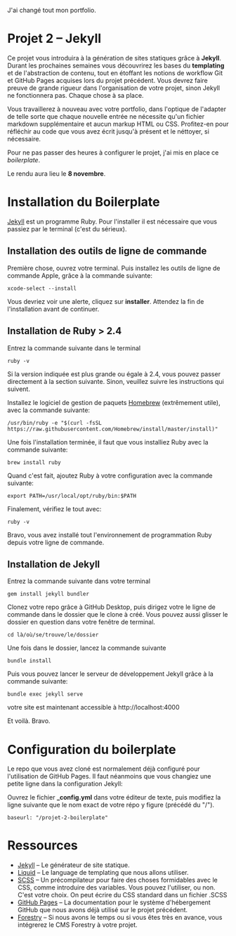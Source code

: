J'ai changé tout mon portfolio.


# Projet 2 – Jekyll

Ce projet vous introduira à la génération de sites statiques grâce à **Jekyll**. Durant les prochaines semaines vous découvrirez les bases du **templating** et de l'abstraction de contenu, tout en étoffant les notions de workflow Git et GitHub Pages acquises lors du projet précédent. Vous devrez faire preuve de grande rigueur dans l'organisation de votre projet, sinon Jekyll ne fonctionnera pas. Chaque chose à sa place.  

Vous travaillerez à nouveau avec votre portfolio, dans l'optique de l'adapter de telle sorte que chaque nouvelle entrée ne nécessite qu'un fichier markdown supplémentaire et aucun markup HTML ou CSS. Profitez-en pour réfléchir au code que vous avez écrit jusqu'à présent et le néttoyer, si nécessaire.

Pour ne pas passer des heures à configurer le projet, j'ai mis en place ce *boilerplate*.

Le rendu aura lieu le **8 novembre**.

Installation du Boilerplate
======

[Jekyll](https://jekyllrb.com) est un programme Ruby. Pour l'installer il est nécessaire que vous passiez par le terminal (c'est du sérieux).

Installation des outils de ligne de commande
------
Première chose, ouvrez votre terminal. Puis installez les outils de ligne de commande Apple, grâce à la commande suivante:
```
xcode-select --install
```
Vous devriez voir une alerte, cliquez sur **installer**. Attendez la fin de l'installation avant de continuer.

Installation de Ruby > 2.4
------
Entrez la commande suivante dans le terminal
```
ruby -v
```
Si la version indiquée est plus grande ou égale à 2.4, vous pouvez passer directement à la section suivante. Sinon, veuillez suivre les instructions qui suivent.

Installez le logiciel de gestion de paquets [Homebrew](https://brew.sh) (extrêmement utile), avec la commande suivante:

```
/usr/bin/ruby -e "$(curl -fsSL https://raw.githubusercontent.com/Homebrew/install/master/install)"
```
Une fois l'installation terminée, il faut que vous installiez Ruby avec la commande suivante:

```
brew install ruby
```

Quand c'est fait, ajoutez Ruby à votre configuration avec la commande suivante:

```
export PATH=/usr/local/opt/ruby/bin:$PATH
```

Finalement, vérifiez le tout avec:
```
ruby -v
```
Bravo, vous avez installé tout l'environnement de programmation Ruby depuis votre ligne de commande.

Installation de Jekyll
------

Entrez la commande suivante dans votre terminal
```
gem install jekyll bundler
```
Clonez votre repo grâce à GitHub Desktop, puis dirigez votre le ligne de commande dans le dossier que le clone à créé. Vous pouvez aussi glisser le dossier en question dans votre fenêtre de terminal.

```
cd là/où/se/trouve/le/dossier
```
Une fois dans le dossier, lancez la commande suivante
```
bundle install
```
Puis vous pouvez lancer le serveur de développement Jekyll grâce à la commande suivante:
```
bundle exec jekyll serve
```

votre site est maintenant accessible à http://localhost:4000

Et voilà. Bravo.

Configuration du boilerplate
======

Le repo que vous avez cloné est normalement déjà configuré pour l'utilisation de GitHub Pages. Il faut néanmoins que vous changiez une petite ligne dans la configuration Jekyll:

Ouvrez le fichier **_config.yml** dans votre éditeur de texte, puis modifiez la ligne suivante que le nom exact de votre répo y figure (précédé du "/").

```
baseurl: "/projet-2-boilerplate"
```


Ressources
======

* [Jekyll](https://jekyllrb.com) – Le générateur de site statique.
* [Liquid](https://shopify.github.io/liquid/) – Le language de templating que nous allons utiliser.
* [SCSS](https://sass-lang.com) – Un précompilateur pour faire des choses formidables avec le CSS, comme introduire des variables. Vous pouvez l'utiliser, ou non. C'est votre choix. On peut écrire du CSS standard dans un fichier .SCSS
* [GitHub Pages](https://pages.github.com) – La documentation pour le système d'hébergement GitHub que nous avons déjà utilisé sur le projet précédent.
* [Forestry](https://forestry.io) – Si nous avons le temps ou si vous êtes très en avance, vous intégrerez le CMS Forestry à votre projet.
